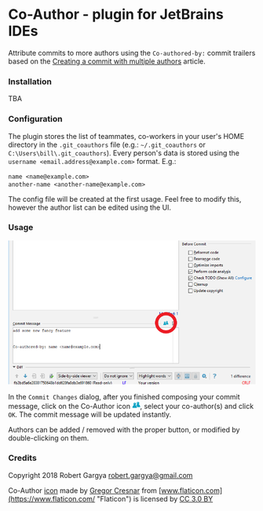 # Co-Author - plugin for JetBrains IDEs

Attribute commits to more authors using the `Co-authored-by:` commit trailers based on the
[Creating a commit with multiple authors](https://help.github.com/articles/creating-a-commit-with-multiple-authors/)
article.

### Installation

TBA

### Configuration

The plugin stores the list of teammates, co-workers in your user's HOME directory in the `.git_coauthors` file
(e.g.:  `~/.git_coauthors` or `C:\Users\bill\.git_coauthors`). Every person's data is stored using the
`username <email.address@example.com>` format. E.g.:

    name <name@example.com>
    another-name <another-name@example.com>
    
The config file will be created at the first usage. Feel free to modify this, however the author list can be edited
using the UI. 

### Usage

![screenshot](screenshot.png)

In the `Commit Changes` dialog, after you finished composing your commit message, click on the Co-Author icon
![icon](src/main/resources/icons/users.png), select your co-author(s) and click `OK`. The commit message will be updated
instantly.

Authors can be added / removed with the proper button, or modified by double-clicking on them.

### Credits

Copyright 2018 Robert Gargya <robert.gargya@gmail.com>

Co-Author [icon](https://www.flaticon.com/free-icon/users_125773) made by 
[Gregor Cresnar](https://www.flaticon.com/authors/gregor-cresnar "Gregor Cresnar") from 
[www.flaticon.com](https://www.flaticon.com/ "Flaticon") is licensed by
[CC 3.0 BY](http://creativecommons.org/licenses/by/3.0/ "Creative Commons BY 3.0")
